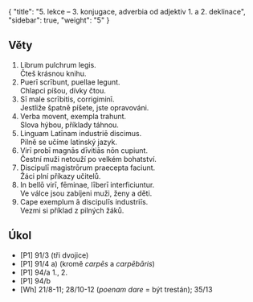 {
    "title": "5. lekce – 3. konjugace, adverbia od adjektiv 1. a 2. deklinace",
    "sidebar": true,
    "weight": "5"
}

## Věty

1. Librum pulchrum legis.  
   Čteš krásnou knihu.
2. Puerī scrībunt, puellae legunt.  
   Chlapci píšou, dívky čtou. 
3. Sī male scrībitis, corrigiminī.  
   Jestliže špatně píšete, jste opravováni. 
4. Verba movent, exempla trahunt.  
   Slova hýbou, příklady táhnou. 
5. Linguam Latīnam industriē discimus.  
   Pilně se učíme latinský jazyk.
6. Virī probī magnās dīvitiās nōn cupiunt.  
   Čestní muži netouží po velkém bohatství.
7. Discipulī magistrōrum praecepta faciunt.  
   Žáci plní příkazy učitelů.
8. In bellō virī, fēminae, līberī interficiuntur.  
   Ve válce jsou zabíjeni muži, ženy a děti.
9. Cape exemplum ā discipulīs industriīs.  
   Vezmi si příklad z pilných žáků.

  

## Úkol

- [P1] 91/3 (tři dvojice)
- [P1] 91/4 a) (kromě *carpēs* a *carpēbāris*)
- [P1] 94/a 1., 2.
- [P1] 94/b
- [Wh] 21/8-11; 28/10-12 (*poenam dare* = být trestán); 35/13


